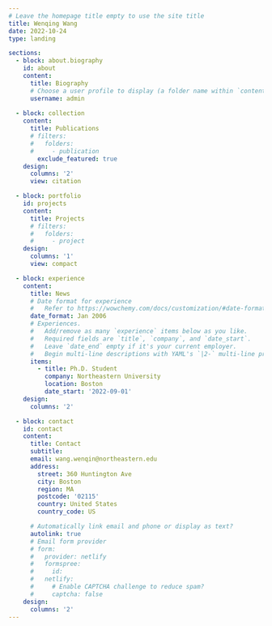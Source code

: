 ```yaml
---
# Leave the homepage title empty to use the site title
title: Wenqing Wang
date: 2022-10-24
type: landing

sections:
  - block: about.biography
    id: about
    content:
      title: Biography
      # Choose a user profile to display (a folder name within `content/authors/`)
      username: admin
    
  - block: collection
    content:
      title: Publications
      # filters:
      #   folders:
      #     - publication
        exclude_featured: true
    design:
      columns: '2'
      view: citation

  - block: portfolio
    id: projects
    content:
      title: Projects
      # filters:
      #   folders:
      #     - project
    design:
      columns: '1'
      view: compact

  - block: experience
    content:
      title: News
      # Date format for experience
      #   Refer to https://wowchemy.com/docs/customization/#date-format
      date_format: Jan 2006
      # Experiences.
      #   Add/remove as many `experience` items below as you like.
      #   Required fields are `title`, `company`, and `date_start`.
      #   Leave `date_end` empty if it's your current employer.
      #   Begin multi-line descriptions with YAML's `|2-` multi-line prefix.
      items:
        - title: Ph.D. Student
          company: Northeastern University
          location: Boston
          date_start: '2022-09-01'
    design:
      columns: '2'

  - block: contact
    id: contact
    content:
      title: Contact
      subtitle:
      email: wang.wenqin@northeastern.edu
      address:
        street: 360 Huntington Ave
        city: Boston
        region: MA
        postcode: '02115'
        country: United States
        country_code: US

      # Automatically link email and phone or display as text?
      autolink: true
      # Email form provider
      # form:
      #   provider: netlify
      #   formspree:
      #     id:
      #   netlify:
      #     # Enable CAPTCHA challenge to reduce spam?
      #     captcha: false
    design:
      columns: '2'
---
```

